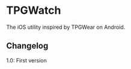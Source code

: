 TPGWatch
======

The iOS utility inspired by TPGWear on Android.



## Changelog

1.0: First version